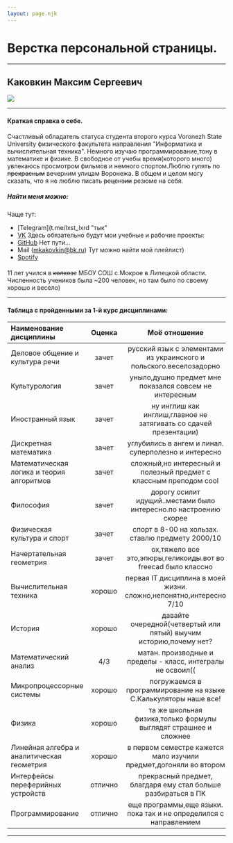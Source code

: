 ```yaml
---
layout: page.njk
---
```

# Верстка персональной страницы.

***

## Каковкин Максим Сергеевич

![](https://sun9-62.userapi.com/impg/yAuYHCY-PQaGK-UWXV8k9fnH88AAyiQPDt0OEw/ne9nmFSvpkE.jpg?size=960x1280&quality=96&sign=6440f8900f672b0f5d7ecbd4aae5822e&type=album)
***

#### Краткая справка о себе.
Счастливый обладатель статуса студента второго курса Voronezh State University физического факультета направления "Информатика и вычислительная техника". Немного изучаю программирование,тону в математике и физике. В свободное от учебы время(которого много) увлекаюсь просмотром фильмов и немного спортом.Люблю гулять по ~~прекрасным~~ вечерним улицам Воронежа. В общем и целом могу сказать, что я не люблю писать ~~рецензии~~ резюме на себя.
##### Найти меня можно:
  Чаще тут:
- [Telegram](t.me/lxst_lxrd "тык"
- [VK](https://vk.com/lxst_lxrd "клац")
  Здесь обязательно будут мои учебные и рабочие проекты:
- [GitHub](https://github.com/Str1inger)
  Нет пути...
- Mail (mkakovkin@bk.ru)
  Тут можно найти мой плейлист)
- [Spotify](https://open.spotify.com/user/m4dpgi5gu36qaa6uqsdboe2nk?si=f7c2d76f714a4910&nd=1)

####
11 лет учился в ~~колхозе~~ МБОУ СОШ с.Мокрое в Липецкой области. Численность учеников была ~200 человек, но там было по своему хорошо и весело)

***

#### Таблица с пройденными за 1-й курс дисциплинами:

| Наименование дисциплины                    | Оценка  | Моё отношение                                                     |
|:------------------------------------------ |:-------:|:-----------------------------------------------------------------:|
| Деловое общение и культура речи            | зачет   | русский язык с элементами из украинского и польского.веселозадорно|
| Культурология                              | зачет   | уныло,душно предмет мне показался совсем не интересным            |
| Иностранный язык                           | зачет   | ну инглиш как инглиш,главное не затягивать со сдачей презентации) |
| Дискретная математика                      | зачет   | углубились в ангем и линал. суперполезно и интересно              |
| Математическая логика и теория алгоритмов  | зачет   | сложный,но интересный и полезный предмет с классным преподом cool |
| Философия                                  | зачет   | дорогу осилит идущий..местами было интересно.по настроению скорее |
| Физическая культура и спорт                | зачет   | спорт в 8-00 на хользах. ставлю предмету 2000/10                  |
| Начертательная геометрия                   | зачет   | ох,тяжело все это,эпюры,геликоиды.вот во freecad было классно     |
| Вычислительная техника                     | хорошо  | первая IT дисциплина в моей жизни. сложно,непонятно,интересно 7/10|
| История                                    | хорошо  | давайте очередной(четвертый или пятый) выучим историю,почему нет? |
| Математический анализ                      | 4/3     | матан. производные и пределы - класс, интегралы не освоил((       |
| Микропроцессорные системы                  | хорошо  | погружаемся в программирование на языке C.Калькуляторы наше все!  |  
| Физика                                     | хорошо  | та же школьная физика,только формулы выглядят страшнее и сложнее  |
| Линейная алгебра и аналитическая геометрия | хорошо  | в первом семестре кажется мало изучили предмет,догоняли во втором |
| Интерфейсы переферийных устройств          | отлично | прекрасный предмет, благдаря ему стал больше разбираться в ПК     |
| Программирование                           | отлично | еще программы,еще языки. пока так и не определился с направлением |
       

***